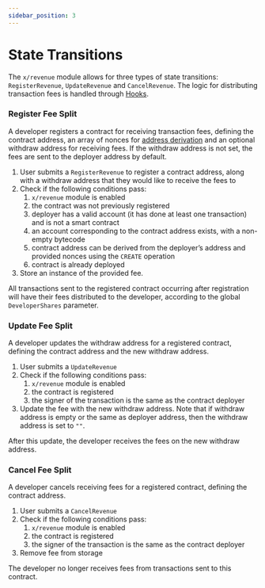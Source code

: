 ```yaml
---
sidebar_position: 3
---
```


# State Transitions

The `x/revenue` module allows for three types of state transitions:
`RegisterRevenue`, `UpdateRevenue` and `CancelRevenue`.
The logic for distributing transaction fees is handled through [Hooks](./05_hooks.md).

### Register Fee Split

A developer registers a contract for receiving transaction fees, defining the contract address,
an array of nonces for [address derivation](01_concepts.md#address-derivation)
and an optional withdraw address for receiving fees.
If the withdraw address is not set, the fees are sent to the deployer address by default.

1. User submits a `RegisterRevenue` to register a contract address,
   along with a withdraw address that they would like to receive the fees to
2. Check if the following conditions pass:
    1. `x/revenue` module is enabled
    2. the contract was not previously registered
    3. deployer has a valid account (it has done at least one transaction) and is not a smart contract
    4. an account corresponding to the contract address exists, with a non-empty bytecode
    5. contract address can be derived from the deployer’s address and provided nonces using the `CREATE` operation
    6. contract is already deployed
3. Store an instance of the provided fee.

All transactions sent to the registered contract occurring after registration
will have their fees distributed to the developer, according to the global `DeveloperShares` parameter.

### Update Fee Split

A developer updates the withdraw address for a registered contract,
defining the contract address and the new withdraw address.

1. User submits a `UpdateRevenue`
2. Check if the following conditions pass:
    1. `x/revenue` module is enabled
    2. the contract is registered
    3. the signer of the transaction is the same as the contract deployer
3. Update the fee with the new withdraw address.
   Note that if withdraw address is empty or the same as deployer address, then the withdraw address is set to `""`.

After this update, the developer receives the fees on the new withdraw address.

### Cancel Fee Split

A developer cancels receiving fees for a registered contract, defining the contract address.

1. User submits a `CancelRevenue`
2. Check if the following conditions pass:
    1. `x/revenue` module is enabled
    2. the contract is registered
    3. the signer of the transaction is the same as the contract deployer
3. Remove fee from storage

The developer no longer receives fees from transactions sent to this contract.
